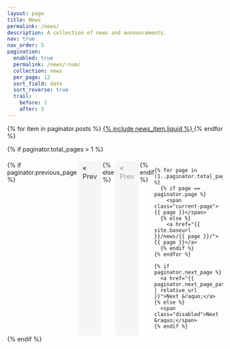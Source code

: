 ```yaml
---
layout: page
title: News
permalink: /news/
description: A collection of news and announcements.
nav: true
nav_order: 5
pagination:
  enabled: true
  permalink: /news/:num/
  collection: news
  per_page: 12
  sort_field: date
  sort_reverse: true
  trail:
    before: 1
    after: 3
---
```


<div class="news">
  <div class="grid">
    {% for item in paginator.posts %}
      <a href="{{ item.url | relative_url }}">
        {% include news_item.liquid %}
      </a>
    {% endfor %}
  </div>
</div>

<!-- Pagination links -->
{% if paginator.total_pages > 1 %}
  <div class="pagination-links">
    {% if paginator.previous_page %}
      <a href="{{ paginator.previous_page_path | relative_url }}">&laquo; Prev</a>
    {% else %}
      <span class="disabled">&laquo; Prev</span>
    {% endif %}

    {% for page in (1..paginator.total_pages) %}
      {% if page == paginator.page %}
        <span class="current-page">{{ page }}</span>
      {% else %}
        <a href="{{ site.baseurl }}/news/{{ page }}/">{{ page }}</a>
      {% endif %}
    {% endfor %}

    {% if paginator.next_page %}
      <a href="{{ paginator.next_page_path | relative_url }}">Next &raquo;</a>
    {% else %}
      <span class="disabled">Next &raquo;</span>
    {% endif %}
  </div>
{% endif %}


<style>
.pagination-links {
  display: flex;
  justify-content: center;
  margin-top: 20px;
}

.pagination-links a,
.pagination-links span {
  padding: 5px 10px;
  margin: 0 3px;
  font-size: 16px;
  text-decoration: none;
  color: #333;
  background-color: #f5f5f5;
  border-radius: 4px;
}

.pagination-links a:hover {
  background-color: #e0e0e0;
}

.pagination-links .current-page {
  font-weight: bold;
  background-color: #333;
  color: #fff;
}

.pagination-links .disabled {
  color: #999;
  pointer-events: none;
}
</style>




<!-- ---
layout: page
title: News
permalink: /news/
description: A collection of news and announcements.
nav: true
nav_order: 5
pagination:
  enabled: true
  permalink: /news/:path/
  collection: news
  per_page: 8
  sort_field: date
  sort_reverse: true
  trail:
    before: 1 # The number of links before the current page
    after: 3  # The number of links after the current page

# News item does not write individual pages (the md files themselves do..) news_item writes the news page.
---

<div class="news">
  {% assign sorted_news = site.news | sort: "date" | reverse %}
  <div class="grid">
    {% for item in sorted_news %}
      {% include news_item.liquid %}
    {% endfor %}
  </div>
</div> 
   -->


